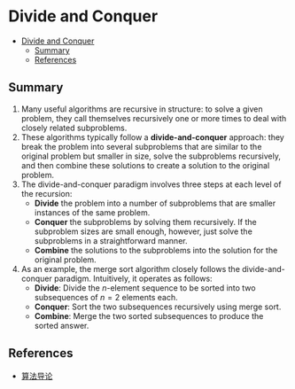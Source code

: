 # Divide and Conquer


<!-- TOC -->

- [Divide and Conquer](#divide-and-conquer)
    - [Summary](#summary)
    - [References](#references)

<!-- /TOC -->


## Summary
1. Many useful algorithms are recursive in structure: to solve a given problem, they call themselves recursively one or more times to deal with closely related subproblems. 
2. These algorithms typically follow a **divide-and-conquer** approach: they break the problem into several subproblems that are similar to the original problem but smaller in size, solve the subproblems recursively, and then combine these solutions to create a solution to the original problem.
3. The divide-and-conquer paradigm involves three steps at each level of the recursion:
    * **Divide** the problem into a number of subproblems that are smaller instances of the same problem.
    * **Conquer** the subproblems by solving them recursively. If the subproblem sizes are small enough, however, just solve the subproblems in a straightforward manner.
    * **Combine** the solutions to the subproblems into the solution for the original problem.
4. As an example, the merge sort algorithm closely follows the divide-and-conquer paradigm. Intuitively, it operates as follows:
    * **Divide**: Divide the $n$-element sequence to be sorted into two subsequences of $n=2$ elements each.
    * **Conquer**: Sort the two subsequences recursively using merge sort.
    * **Combine**: Merge the two sorted subsequences to produce the sorted answer.


## References
* [算法导论](https://book.douban.com/subject/20432061/)